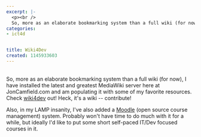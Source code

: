 ```yaml
---
excerpt: |-
  <p><br />
  So, more as an elaborate bookmarking system than a full wiki (for now), I have installed the latest and greatest MediaWiki server here at JonCamfield.com and am populating it with some of my favorite resources.  Check <a href="https://www.joncamfield.com/wiki4dev">wiki4dev</a> out!  Heck, it's a wiki -- contribute!</p>
categories:
- ict4d


title: Wiki4Dev
created: 1145933603
---
```

<p><br />
So, more as an elaborate bookmarking system than a full wiki (for now), I have installed the latest and greatest MediaWiki server here at JonCamfield.com and am populating it with some of my favorite resources.  Check <a href="https://www.joncamfield.com/wiki4dev">wiki4dev</a> out!  Heck, it's a wiki -- contribute!</p>

<p>Also, in my LAMP insanity, I've also added a <a href="https://www.joncamfield.com/moodle">Moodle</a> (open source course management) system.  Probably won't have time to do much with it for a while, but ideally I'd like to put some short self-paced IT/Dev focused courses in it.</p>
